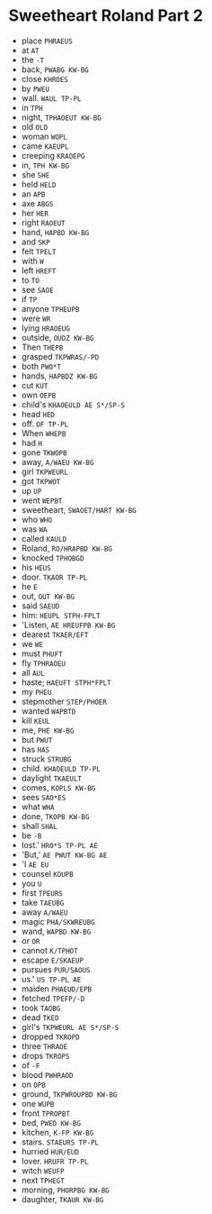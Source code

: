 # Sweetheart Roland Part 2

* place `PHRAEUS`
* at `AT`
* the `-T`
* back, `PWABG KW-BG`
* close `KHROES`
* by `PWEU`
* wall. `WAUL TP-PL`
* in `TPH`
* night, `TPHAOEUT KW-BG`
* old `OLD`
* woman `WOPL`
* came `KAEUPL`
* creeping `KRAOEPG`
* in, `TPH KW-BG`
* she `SHE`
* held `HELD`
* an `APB`
* axe `ABGS`
* her `HER`
* right `RAOEUT`
* hand, `HAPBD KW-BG`
* and `SKP`
* felt `TPELT`
* with `W`
* left `HREFT`
* to `TO`
* see `SAOE`
* if `TP`
* anyone `TPHEUPB`
* were `WR`
* lying `HRAOEUG`
* outside, `OUDZ KW-BG`
* Then `THEPB`
* grasped `TKPWRAS/-PD`
* both `PWO*T`
* hands, `HAPBDZ KW-BG`
* cut `KUT`
* own `OEPB`
* child's `KHAOEULD AE S*/SP-S`
* head `HED`
* off. `OF TP-PL`
* When `WHEPB`
* had `H`
* gone `TKWOPB`
* away, `A/WAEU KW-BG`
* girl `TKPWEURL`
* got `TKPWOT`
* up `UP`
* went `WEPBT`
* sweetheart, `SWAOET/HART KW-BG`
* who `WHO`
* was `WA`
* called `KAULD`
* Roland, `RO/HRAPBD KW-BG`
* knocked `TPHOBGD`
* his `HEUS`
* door. `TKAOR TP-PL`
* he `E`
* out, `OUT KW-BG`
* said `SAEUD`
* him: `HEUPL STPH-FPLT`
* 'Listen, `AE HREUFPB KW-BG`
* dearest `TKAER/EFT`
* we `WE`
* must `PHUFT`
* fly `TPHRAOEU`
* all `AUL`
* haste; `HAEUFT STPH*FPLT`
* my `PHEU`
* stepmother `STEP/PHOER`
* wanted `WAPBTD`
* kill `KEUL`
* me, `PHE KW-BG`
* but `PWUT`
* has `HAS`
* struck `STRUBG`
* child. `KHAOEULD TP-PL`
* daylight `TKAEULT`
* comes, `KOPLS KW-BG`
* sees `SAO*ES`
* what `WHA`
* done, `TKOPB KW-BG`
* shall `SHAL`
* be `-B`
* lost.' `HRO*S TP-PL AE`
* 'But,' `AE PWUT KW-BG AE`
* 'I `AE EU`
* counsel `KOUPB`
* you `U`
* first `TPEURS`
* take `TAEUBG`
* away `A/WAEU`
* magic `PHA/SKWREUBG`
* wand, `WAPBD KW-BG`
* or `OR`
* cannot `K/TPHOT`
* escape `E/SKAEUP`
* pursues `PUR/SAOUS`
* us.' `US TP-PL AE`
* maiden `PHAEUD/EPB`
* fetched `TPEFP/-D`
* took `TAOBG`
* dead `TKED`
* girl's `TKPWEURL AE S*/SP-S`
* dropped `TKROPD`
* three `THRAOE`
* drops `TKROPS`
* of `-F`
* blood `PWHRAOD`
* on `OPB`
* ground, `TKPWROUPBD KW-BG`
* one `WUPB`
* front `TPROPBT`
* bed, `PWED KW-BG`
* kitchen, `K-FP KW-BG`
* stairs. `STAEURS TP-PL`
* hurried `HUR/EUD`
* lover. `HRUFR TP-PL`
* witch `WEUFP`
* next `TPHEGT`
* morning, `PHORPBG KW-BG`
* daughter, `TKAUR KW-BG`
